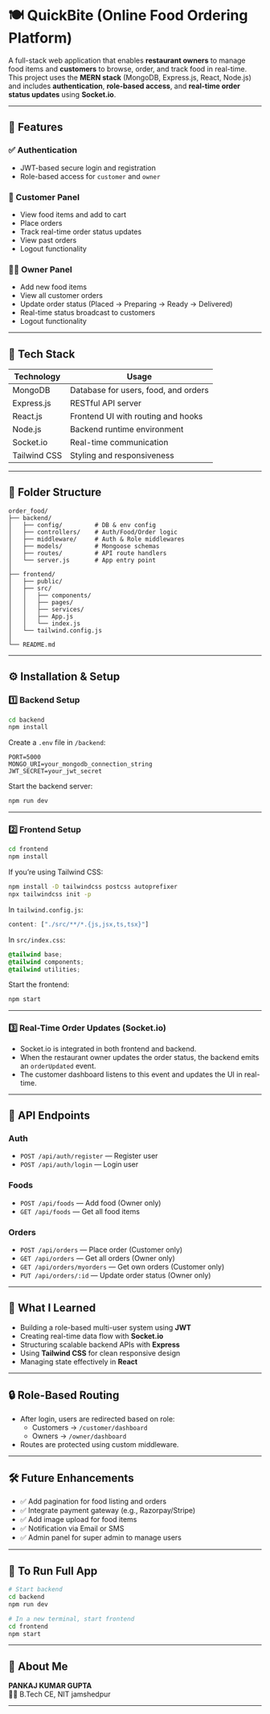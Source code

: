 # 🍽️ QuickBite (Online Food Ordering Platform)

A full-stack web application that enables **restaurant owners** to manage food items and **customers** to browse, order, and track food in real-time. This project uses the **MERN stack** (MongoDB, Express.js, React, Node.js) and includes **authentication**, **role-based access**, and **real-time order status updates** using **Socket.io**.

---

## 🚀 Features

### ✅ Authentication
- JWT-based secure login and registration
- Role-based access for `customer` and `owner`

### 🍔 Customer Panel
- View food items and add to cart
- Place orders
- Track real-time order status updates
- View past orders
- Logout functionality

### 🧑‍🍳 Owner Panel
- Add new food items
- View all customer orders
- Update order status (Placed → Preparing → Ready → Delivered)
- Real-time status broadcast to customers
- Logout functionality

---

## 🧰 Tech Stack

| Technology   | Usage                                |
|--------------|----------------------------------------|
| MongoDB      | Database for users, food, and orders   |
| Express.js   | RESTful API server                     |
| React.js     | Frontend UI with routing and hooks     |
| Node.js      | Backend runtime environment            |
| Socket.io    | Real-time communication                |
| Tailwind CSS | Styling and responsiveness             |

---

## 📁 Folder Structure

```
order_food/
├── backend/
│   ├── config/         # DB & env config
│   ├── controllers/    # Auth/Food/Order logic
│   ├── middleware/     # Auth & Role middlewares
│   ├── models/         # Mongoose schemas
│   ├── routes/         # API route handlers
│   └── server.js       # App entry point
│
├── frontend/
│   ├── public/
│   ├── src/
│   │   ├── components/
│   │   ├── pages/
│   │   ├── services/
│   │   ├── App.js
│   │   └── index.js
│   └── tailwind.config.js
│
└── README.md
```

---

## ⚙️ Installation & Setup

### 1️⃣ Backend Setup

```bash
cd backend
npm install
```

Create a `.env` file in `/backend`:

```env
PORT=5000
MONGO_URI=your_mongodb_connection_string
JWT_SECRET=your_jwt_secret
```

Start the backend server:

```bash
npm run dev
```

---

### 2️⃣ Frontend Setup

```bash
cd frontend
npm install
```

If you’re using Tailwind CSS:

```bash
npm install -D tailwindcss postcss autoprefixer
npx tailwindcss init -p
```

In `tailwind.config.js`:

```js
content: ["./src/**/*.{js,jsx,ts,tsx}"]
```

In `src/index.css`:

```css
@tailwind base;
@tailwind components;
@tailwind utilities;
```

Start the frontend:

```bash
npm start
```

---

### 3️⃣ Real-Time Order Updates (Socket.io)

- Socket.io is integrated in both frontend and backend.
- When the restaurant owner updates the order status, the backend emits an `orderUpdated` event.
- The customer dashboard listens to this event and updates the UI in real-time.

---

## 🔌 API Endpoints

### Auth
- `POST /api/auth/register` — Register user
- `POST /api/auth/login` — Login user

### Foods
- `POST /api/foods` — Add food (Owner only)
- `GET /api/foods` — Get all food items

### Orders
- `POST /api/orders` — Place order (Customer only)
- `GET /api/orders` — Get all orders (Owner only)
- `GET /api/orders/myorders` — Get own orders (Customer only)
- `PUT /api/orders/:id` — Update order status (Owner only)

---


## 🧠 What I Learned

- Building a role-based multi-user system using **JWT**
- Creating real-time data flow with **Socket.io**
- Structuring scalable backend APIs with **Express**
- Using **Tailwind CSS** for clean responsive design
- Managing state effectively in **React**

---

## 🔒 Role-Based Routing

- After login, users are redirected based on role:
  - Customers → `/customer/dashboard`
  - Owners → `/owner/dashboard`
- Routes are protected using custom middleware.

---

## 🛠 Future Enhancements

- ✅ Add pagination for food listing and orders
- ✅ Integrate payment gateway (e.g., Razorpay/Stripe)
- ✅ Add image upload for food items
- ✅ Notification via Email or SMS
- ✅ Admin panel for super admin to manage users

---


## 🏁 To Run Full App

```bash
# Start backend
cd backend
npm run dev

# In a new terminal, start frontend
cd frontend
npm start
```

---

## 🙋 About Me

**PANKAJ KUMAR GUPTA**  
👨‍🎓 B.Tech CE, NIT jamshedpur 

---


